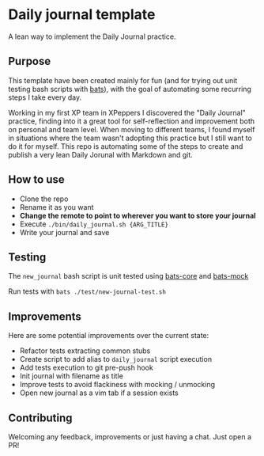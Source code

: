 # Daily journal template
A lean way to implement the Daily Journal practice.

## Purpose
This template have been created mainly for fun (and for trying out unit testing bash scripts with [bats](https://github.com/bats-core/bats-core#setup-and-teardown-pre--and-post-test-hooks)), with the goal of automating some recurring steps I take every day.

Working in my first XP team in XPeppers I discovered the "Daily Journal" practice, finding into it a great tool for self-reflection and improvement both on personal and team level.
When moving to different teams, I found myself in situations where the team wasn't adopting this practice but I still want to do it for myself.
This repo is automating some of the steps to create and publish a very lean Daily Jorunal with Markdown and git.

## How to use
* Clone the repo
* Rename it as you want
* **Change the remote to point to wherever you want to store your journal**
* Execute `./bin/daily_journal.sh {ARG_TITLE}`
* Write your journal and save

## Testing
The `new_journal` bash script is unit tested using [bats-core](https://github.com/bats-core/bats-core#setup-and-teardown-pre--and-post-test-hooks) and [bats-mock](https://github.com/jasonkarns/bats-mock)

Run tests with ```bats ./test/new-journal-test.sh```

## Improvements
Here are some potential improvements over the current state:
* Refactor tests extracting common stubs
* Create script to add alias to `daily_journal` script execution
* Add tests execution to git pre-push hook
* Init journal with filename as title
* Improve tests to avoid flackiness with mocking / unmocking
* Open new journal as a vim tab if a session exists


## Contributing
Welcoming any feedback, improvements or just having a chat. Just open a PR!
